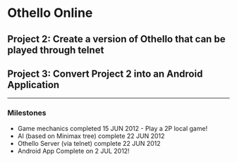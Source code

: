 # Othello Online #
## Project 2: Create a version of Othello that can be played through telnet ##
## Project 3: Convert Project 2 into an Android Application ##


---

### Milestones ###
  * Game mechanics completed 15 JUN 2012 - Play a 2P local game!
  * AI (based on Minimax tree) complete 22 JUN 2012
  * Othello Server (via telnet) complete 22 JUN 2012
  * Android App Complete on 2 JUL 2012!
